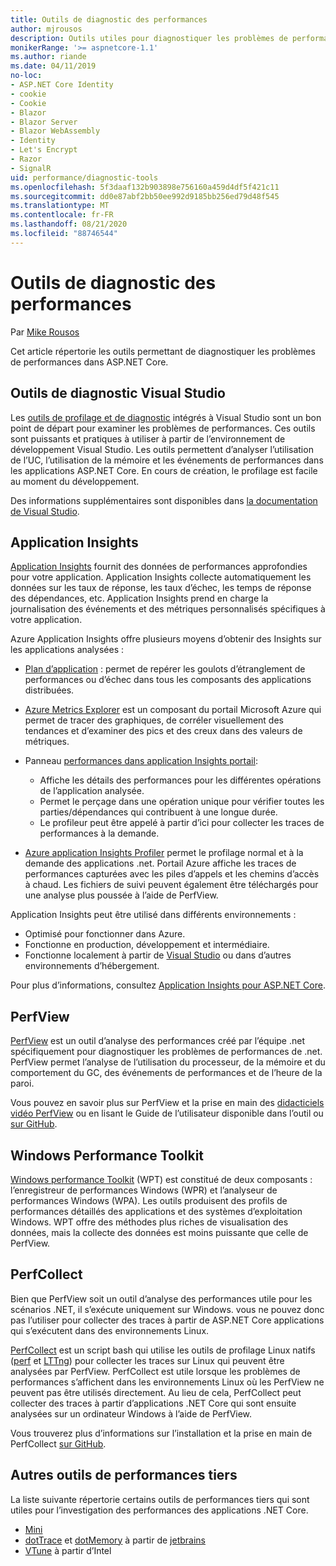 ```yaml
---
title: Outils de diagnostic des performances
author: mjrousos
description: Outils utiles pour diagnostiquer les problèmes de performances dans les applications ASP.NET Core.
monikerRange: '>= aspnetcore-1.1'
ms.author: riande
ms.date: 04/11/2019
no-loc:
- ASP.NET Core Identity
- cookie
- Cookie
- Blazor
- Blazor Server
- Blazor WebAssembly
- Identity
- Let's Encrypt
- Razor
- SignalR
uid: performance/diagnostic-tools
ms.openlocfilehash: 5f3daaf132b903898e756160a459d4df5f421c11
ms.sourcegitcommit: dd0e87abf2bb50ee992d9185bb256ed79d48f545
ms.translationtype: MT
ms.contentlocale: fr-FR
ms.lasthandoff: 08/21/2020
ms.locfileid: "88746544"
---
```

# <a name="performance-diagnostic-tools"></a>Outils de diagnostic des performances

Par [Mike Rousos](https://github.com/mjrousos)

Cet article répertorie les outils permettant de diagnostiquer les problèmes de performances dans ASP.NET Core.

## <a name="visual-studio-diagnostic-tools"></a>Outils de diagnostic Visual Studio

Les [outils de profilage et de diagnostic](/visualstudio/profiling) intégrés à Visual Studio sont un bon point de départ pour examiner les problèmes de performances. Ces outils sont puissants et pratiques à utiliser à partir de l’environnement de développement Visual Studio. Les outils permettent d’analyser l’utilisation de l’UC, l’utilisation de la mémoire et les événements de performances dans les applications ASP.NET Core. En cours de création, le profilage est facile au moment du développement.

Des informations supplémentaires sont disponibles dans [la documentation de Visual Studio](/visualstudio/profiling/profiling-overview).

## <a name="application-insights"></a>Application Insights

[Application Insights](/azure/application-insights/app-insights-overview) fournit des données de performances approfondies pour votre application. Application Insights collecte automatiquement les données sur les taux de réponse, les taux d’échec, les temps de réponse des dépendances, etc. Application Insights prend en charge la journalisation des événements et des métriques personnalisés spécifiques à votre application.

Azure Application Insights offre plusieurs moyens d’obtenir des Insights sur les applications analysées :

- [Plan d’application](/azure/application-insights/app-insights-app-map) : permet de repérer les goulots d’étranglement de performances ou d’échec dans tous les composants des applications distribuées.
- [Azure Metrics Explorer](/azure/azure-monitor/platform/metrics-getting-started) est un composant du portail Microsoft Azure qui permet de tracer des graphiques, de corréler visuellement des tendances et d’examiner des pics et des creux dans des valeurs de métriques.
- Panneau [performances dans application Insights portail](/azure/application-insights/app-insights-tutorial-performance):

  - Affiche les détails des performances pour les différentes opérations de l’application analysée.
  - Permet le perçage dans une opération unique pour vérifier toutes les parties/dépendances qui contribuent à une longue durée.
  - Le profileur peut être appelé à partir d’ici pour collecter les traces de performances à la demande.

- [Azure application Insights Profiler](/azure/azure-monitor/app/profiler) permet le profilage normal et à la demande des applications .net.  Portail Azure affiche les traces de performances capturées avec les piles d’appels et les chemins d’accès à chaud. Les fichiers de suivi peuvent également être téléchargés pour une analyse plus poussée à l’aide de PerfView.

Application Insights peut être utilisé dans différents environnements :

- Optimisé pour fonctionner dans Azure.
- Fonctionne en production, développement et intermédiaire.
- Fonctionne localement à partir de [Visual Studio](/azure/application-insights/app-insights-visual-studio) ou dans d’autres environnements d’hébergement.

Pour plus d’informations, consultez [Application Insights pour ASP.NET Core](/azure/application-insights/app-insights-asp-net-core).

## <a name="perfview"></a>PerfView

[PerfView](https://github.com/Microsoft/perfview) est un outil d’analyse des performances créé par l’équipe .net spécifiquement pour diagnostiquer les problèmes de performances de .net. PerfView permet l’analyse de l’utilisation du processeur, de la mémoire et du comportement du GC, des événements de performances et de l’heure de la paroi.

Vous pouvez en savoir plus sur PerfView et la prise en main des [didacticiels vidéo PerfView](https://channel9.msdn.com/Series/PerfView-Tutorial) ou en lisant le Guide de l’utilisateur disponible dans l’outil ou [sur GitHub](https://github.com/Microsoft/perfview).

## <a name="windows-performance-toolkit"></a>Windows Performance Toolkit

[Windows performance Toolkit](/windows-hardware/test/wpt/) (WPT) est constitué de deux composants : l’enregistreur de performances Windows (WPR) et l’analyseur de performances Windows (WPA). Les outils produisent des profils de performances détaillés des applications et des systèmes d’exploitation Windows. WPT offre des méthodes plus riches de visualisation des données, mais la collecte des données est moins puissante que celle de PerfView.

## <a name="perfcollect"></a>PerfCollect

Bien que PerfView soit un outil d’analyse des performances utile pour les scénarios .NET, il s’exécute uniquement sur Windows. vous ne pouvez donc pas l’utiliser pour collecter des traces à partir de ASP.NET Core applications qui s’exécutent dans des environnements Linux.

[PerfCollect](https://github.com/dotnet/coreclr/blob/master/Documentation/project-docs/linux-performance-tracing.md) est un script bash qui utilise les outils de profilage Linux natifs ([perf](https://perf.wiki.kernel.org/index.php/Main_Page) et [LTTng](https://lttng.org/)) pour collecter les traces sur Linux qui peuvent être analysées par PerfView. PerfCollect est utile lorsque les problèmes de performances s’affichent dans les environnements Linux où les PerfView ne peuvent pas être utilisés directement. Au lieu de cela, PerfCollect peut collecter des traces à partir d’applications .NET Core qui sont ensuite analysées sur un ordinateur Windows à l’aide de PerfView.

Vous trouverez plus d’informations sur l’installation et la prise en main de PerfCollect [sur GitHub](https://github.com/dotnet/coreclr/blob/master/Documentation/project-docs/linux-performance-tracing.md).

## <a name="other-third-party-performance-tools"></a>Autres outils de performances tiers

La liste suivante répertorie certains outils de performances tiers qui sont utiles pour l’investigation des performances des applications .NET Core.

- [Mini](https://miniprofiler.com/)
- [dotTrace](https://www.jetbrains.com/profiler/) et [dotMemory](https://www.jetbrains.com/dotmemory/) à partir de [jetbrains](https://www.jetbrains.com/)
- [VTune](https://software.intel.com/content/www/us/en/develop/tools/vtune-profiler.html) à partir d’Intel
